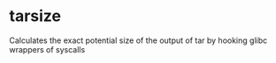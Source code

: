 # tarsize
Calculates the exact potential size of the output of tar by hooking glibc wrappers of syscalls
